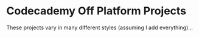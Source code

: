 # Codecademy Off Platform Projects

These projects vary in many different styles (assuming I add everything)...
